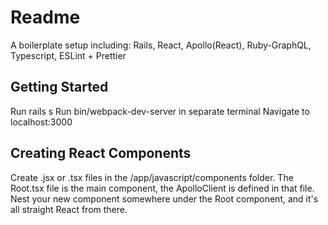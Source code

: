 # Readme

A boilerplate setup including: Rails, React, Apollo(React), Ruby-GraphQL, Typescript, ESLint + Prettier

## Getting Started

Run rails s
Run bin/webpack-dev-server in separate terminal
Navigate to localhost:3000

## Creating React Components

Create .jsx or .tsx files in the /app/javascript/components folder.
The Root.tsx file is the main component, the ApolloClient is defined in that file.
Nest your new component somewhere under the Root component, and it's all straight React from there.
